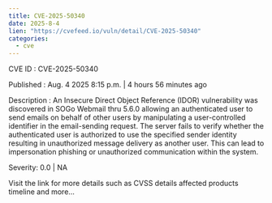 ```yaml
--- 
title: CVE-2025-50340
date: 2025-8-4
lien: "https://cvefeed.io/vuln/detail/CVE-2025-50340"
categories:
  - cve
---
```


CVE ID : CVE-2025-50340

Published :  Aug. 4
2025
8:15 p.m. | 4 hours
56 minutes ago

Description : An Insecure Direct Object Reference (IDOR) vulnerability was discovered in SOGo Webmail thru 5.6.0
allowing an authenticated user to send emails on behalf of other users by manipulating a user-controlled identifier in the email-sending request. The server fails to verify whether the authenticated user is authorized to use the specified sender identity
resulting in unauthorized message delivery as another user. This can lead to impersonation
phishing
or unauthorized communication within the system.

Severity: 0.0 | NA

Visit the link for more details
such as CVSS details
affected products
timeline
and more...
